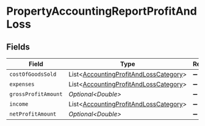 # PropertyAccountingReportProfitAndLoss


## Fields

| Field                                                                                            | Type                                                                                             | Required                                                                                         | Description                                                                                      |
| ------------------------------------------------------------------------------------------------ | ------------------------------------------------------------------------------------------------ | ------------------------------------------------------------------------------------------------ | ------------------------------------------------------------------------------------------------ |
| `costOfGoodsSold`                                                                                | List\<[AccountingProfitAndLossCategory](../../models/shared/AccountingProfitAndLossCategory.md)> | :heavy_minus_sign:                                                                               | N/A                                                                                              |
| `expenses`                                                                                       | List\<[AccountingProfitAndLossCategory](../../models/shared/AccountingProfitAndLossCategory.md)> | :heavy_minus_sign:                                                                               | N/A                                                                                              |
| `grossProfitAmount`                                                                              | *Optional\<Double>*                                                                              | :heavy_minus_sign:                                                                               | N/A                                                                                              |
| `income`                                                                                         | List\<[AccountingProfitAndLossCategory](../../models/shared/AccountingProfitAndLossCategory.md)> | :heavy_minus_sign:                                                                               | N/A                                                                                              |
| `netProfitAmount`                                                                                | *Optional\<Double>*                                                                              | :heavy_minus_sign:                                                                               | N/A                                                                                              |